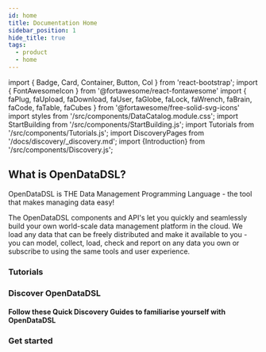 ```yaml
---
id: home
title: Documentation Home
sidebar_position: 1
hide_title: true
tags:
  - product
  - home
---
```

import { Badge, Card, Container, Button, Col } from 'react-bootstrap';
import { FontAwesomeIcon } from '@fortawesome/react-fontawesome'
import { faPlug, faUpload, faDownload, faUser, faGlobe, faLock, faWrench, faBrain, faCode, faTable, faCubes } from '@fortawesome/free-solid-svg-icons'
import styles from '/src/components/DataCatalog.module.css';
import StartBuilding from '/src/components/StartBuilding.js';
import Tutorials from '/src/components/Tutorials.js';
import DiscoveryPages from '/docs/discovery/_discovery.md';
import {Introduction} from '/src/components/Discovery.js';

<Introduction text="Start your OpenDataDSL discovery here" />


## What is OpenDataDSL?
OpenDataDSL is THE Data Management Programming Language - the tool that makes managing data easy!

The OpenDataDSL components and API's let you quickly and seamlessly build your own world-scale data management platform in the cloud.
We load any data that can be freely distributed and make it available to you - you can model, collect, load, check and report 
on any data you own or subscribe to using the same tools and user experience.

### Tutorials

<Tutorials />

### Discover OpenDataDSL

#### Follow these Quick Discovery Guides to familiarise yourself with OpenDataDSL

<DiscoveryPages />

### Get started

<StartBuilding />
